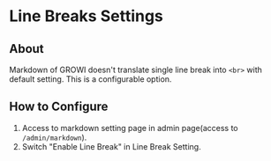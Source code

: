 # Line Breaks Settings

## About
Markdown of GROWI doesn't translate single line break into `<br>` with default setting. This is a configurable option.

## How to Configure
1. Access to markdown setting page in admin page\(access to `/admin/markdown`\).
2. Switch "Enable Line Break" in Line Break Setting.